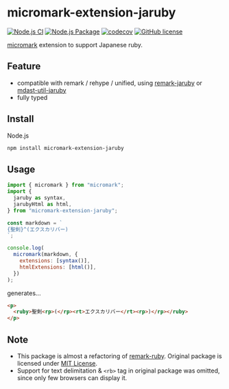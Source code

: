 # micromark-extension-jaruby

[![Node.js CI](https://github.com/haxibami/micromark-extension-jaruby/actions/workflows/node.js.yml/badge.svg)](https://github.com/haxibami/micromark-extension-jaruby/actions/workflows/node.js.yml)
[![Node.js Package](https://github.com/haxibami/micromark-extension-jaruby/actions/workflows/npm-publish.yml/badge.svg)](https://github.com/haxibami/micromark-extension-jaruby/actions/workflows/npm-publish.yml)
[![codecov](https://codecov.io/gh/haxibami/micromark-extension-jaruby/branch/main/graph/badge.svg?token=T1MNL1L1O7)](https://codecov.io/gh/haxibami/micromark-extension-jaruby)
[![GitHub license](https://img.shields.io/github/license/haxibami/micromark-extension-jaruby)](https://github.com/haxibami/micromark-extension-jaruby/blob/main/LICENSE)

[micromark](https://github.com/micromark/micromark) extension to support Japanese ruby.

## Feature

- compatible with remark / rehype / unified, using [remark-jaruby](https://github.com/haxibami/remark-jaruby) or [mdast-util-jaruby](https://github.com/haxibami/mdast-util-jaruby)
- fully typed

## Install

Node.js

```sh
npm install micromark-extension-jaruby
```

## Usage

```js
import { micromark } from "micromark";
import {
  jaruby as syntax,
  jarubyHtml as html,
} from "micromark-extension-jaruby";

const markdown = `
{聖剣}^(エクスカリバー)
`;

console.log(
  micromark(markdown, {
    extensions: [syntax()],
    htmlExtensions: [html()],
  })
);
```

generates...

```html
<p>
  <ruby>聖剣<rp>(</rp><rt>エクスカリバー</rt><rp>)</rp></ruby>
</p>
```

## Note

- This package is almost a refactoring of [remark-ruby](https://github.com/laysent/remark-ruby). Original package is licensed under [MIT License](https://github.com/laysent/remark-ruby/blob/a5d2ec31cf4750e003890204ea43a71607d5e4d8/LICENSE).
- Support for text delimitation & `<rb>` tag in original package was omitted, since only few browsers can display it.
